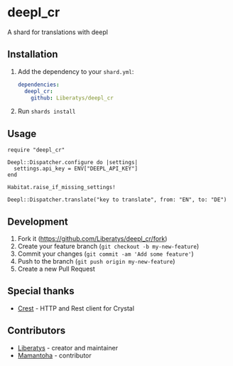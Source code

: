 # deepl_cr

A shard for translations with deepl

## Installation

1. Add the dependency to your `shard.yml`:

   ```yaml
   dependencies:
     deepl_cr:
       github: Liberatys/deepl_cr
   ```

2. Run `shards install`

## Usage

```crystal
require "deepl_cr"

Deepl::Dispatcher.configure do |settings|
  settings.api_key = ENV["DEEPL_API_KEY"]
end

Habitat.raise_if_missing_settings!

Deepl::Dispatcher.translate("key to translate", from: "EN", to: "DE")
```

## Development

1. Fork it (<https://github.com/Liberatys/deepl_cr/fork>)
2. Create your feature branch (`git checkout -b my-new-feature`)
3. Commit your changes (`git commit -am 'Add some feature'`)
4. Push to the branch (`git push origin my-new-feature`)
5. Create a new Pull Request

## Special thanks

- [Crest](https://github.com/mamantoha/crest) - HTTP and Rest client for Crystal

## Contributors

- [Liberatys](https://github.com/Liberatys) - creator and maintainer
- [Mamantoha](https://github.com/mamantoha) - contributor
